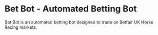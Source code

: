 # Bet Bot - Automated Betting Bot

Bet Bot is an automated betting bot designed to trade on Betfair UK Horse Racing markets.

